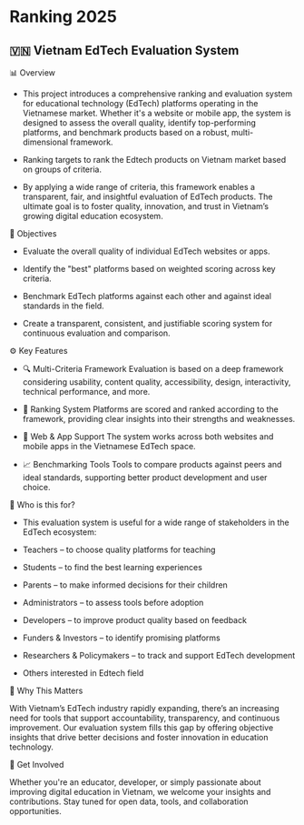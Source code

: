 # Ranking 2025

## 🇻🇳 Vietnam EdTech Evaluation System
📊 Overview
- This project introduces a comprehensive ranking and evaluation system for educational technology (EdTech) platforms operating in the Vietnamese market. Whether it's a website or mobile app, the system is designed to assess the overall quality, identify top-performing platforms, and benchmark products based on a robust, multi-dimensional framework.
  
- Ranking targets to rank the Edtech products on Vietnam market based on groups of criteria.

- By applying a wide range of criteria, this framework enables a transparent, fair, and insightful evaluation of EdTech products. The ultimate goal is to foster quality, innovation, and trust in Vietnam’s growing digital education ecosystem.

🎯 Objectives
- Evaluate the overall quality of individual EdTech websites or apps.

- Identify the "best" platforms based on weighted scoring across key criteria.

- Benchmark EdTech platforms against each other and against ideal standards in the field.

- Create a transparent, consistent, and justifiable scoring system for continuous evaluation and comparison.

⚙️ Key Features
  - 🔍 Multi-Criteria Framework
    Evaluation is based on a deep framework considering usability, content quality, accessibility, design, interactivity, technical performance, and more.

  - 🏅 Ranking System
    Platforms are scored and ranked according to the framework, providing clear insights into their strengths and weaknesses.

  - 📱 Web & App Support
    The system works across both websites and mobile apps in the Vietnamese EdTech space.

  - 📈 Benchmarking Tools
    Tools to compare products against peers and ideal standards, supporting better product development and user choice.

👥 Who is this for?
  - This evaluation system is useful for a wide range of stakeholders in the EdTech ecosystem:

  - Teachers – to choose quality platforms for teaching

  - Students – to find the best learning experiences

  - Parents – to make informed decisions for their children

  - Administrators – to assess tools before adoption

  - Developers – to improve product quality based on feedback

  - Funders & Investors – to identify promising platforms

  - Researchers & Policymakers – to track and support EdTech development

  - Others interested in Edtech field

🧠 Why This Matters

With Vietnam’s EdTech industry rapidly expanding, there’s an increasing need for tools that support accountability, transparency, and continuous improvement. Our evaluation system fills this gap by offering objective insights that drive better decisions and foster innovation in education technology.

📌 Get Involved

Whether you're an educator, developer, or simply passionate about improving digital education in Vietnam, we welcome your insights and contributions. Stay tuned for open data, tools, and collaboration opportunities.
